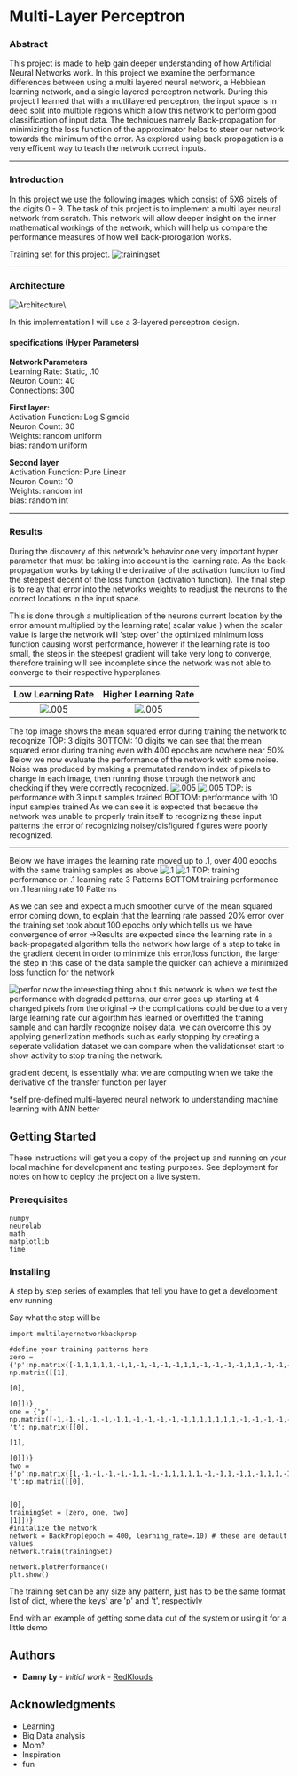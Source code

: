 # Multi-Layer Perceptron  

### Abstract

This project is made to help gain deeper understanding of how Artificial Neural Networks work. In this project we 
examine the performance differences between using a multi layered neural network, a Hebbiean learning network, and a single 
layered perceptron network. During this project I learned that with a mutlilayered perceptron, the input space is in deed split 
into multiple regions which allow this network to perform good classification of input data. The techniques namely Back-propagation
for minimizing the loss function of the approximator helps to steer our network towards the minimum of the error. As explored using 
back-propagation is a very efficent way to teach the network correct inputs.
 
---
### Introduction
In this project we use the following images which consist of 5X6 pixels of the digits 0 - 9. The task of this project is to implement 
a multi layer neural network from scratch. This network will allow deeper insight on the inner mathematical workings of the network, 
which will help us compare the performance measures of how well back-prorogation works.

Training set for this project.
![trainingset](https://image.ibb.co/ju1jKb/Sample_IMages.png)

---

### Architecture 
![Architecture](https://image.ibb.co/nr5HFG/Artchetectre.png)\

In this implementation I will use a 3-layered perceptron design.
#### specifications (Hyper Parameters)

**Network Parameters**\
Learning Rate: Static, .10\
Neuron Count: 40\
Connections: 300

**First layer:**\
Activation Function: Log Sigmoid\
Neuron Count: 30\
Weights: random uniform\
bias: random uniform

**Second layer**\
Activation Function: Pure Linear\
Neuron Count: 10\
Weights: random int\
bias: random int


---

### Results

During the discovery of this network's behavior one very important hyper parameter that must be taking into account is the
learning rate. As the back-propagation works by taking the derivative of the activation function to find the steepest decent
of the loss function (activation function). The final step is to relay that error into the networks weights to readjust the neurons
to the correct locations in the input space.

This is done through a multiplication of the neurons current location by the error amount
multiplied by the learning rate( scalar value ) when the scalar value is large the network will 'step over' the optimized minimum loss function
causing worst performance, however if the learning rate is too small, the steps in the steepest gradient will take very long to converge, therefore
training will see incomplete since the network was not able to converge to their respective hyperplanes.

Low Learning Rate       |   Higher Learning Rate
:----------------------:|:------------------------:
![.005](https://image.ibb.co/b57LkG/A_1_N10_E100_Error.png) |![.005](https://image.ibb.co/fERfkG/A_5_N10_E100_Error.png)

The top image shows the mean squared error during training the network to recognize
TOP: 3 digits
BOTTOM: 10 digits
we can see that the mean squared error during training even with 400 epochs are nowhere near 50%
Below we now evaluate the performance of the network with some noise.
Noise was produced by making a premutated random index of pixels to change in each image, then running those
through the network and checking if they were correctly recognized.
![.005](https://image.ibb.co/eMiSJR/005_alpha_3_patterns_noise.png)
![.005](https://image.ibb.co/ibwQ56/005_alpha_10_patterns_noise.png)
TOP: is performance with 3 input samples trained
BOTTOM: performance with 10 input samples trained
As we can see it is expected that becasue the network was unable to properly train itself
to recognizing these input patterns the error of recognizing noisey/disfigured figures were poorly recognized.

---
Below we have images the learning rate moved up to .1, over 400 epochs with the same training samples as above
![.1](https://image.ibb.co/caWQ56/1_alpha_3_patterns_perf.png)
![.1](https://image.ibb.co/e4SbCm/1_alpha_10_patterns_perf.png)
TOP: training performance on .1 learning rate 3 Patterns
BOTTOM training performance on .1 learning rate 10 Patterns

As we can see and expect a much smoother curve of the mean squared error
coming down, to explain that the learning rate passed 20% error over the training set took about 100 epochs only
which tells us we have convergence of error
->Results are expected since the learning rate in a back-propagated algorithm tells the network how large of a step to take in the 
gradient decent in order to minimize this error/loss function, the larger the step in this case of the data sample the quicker can achieve a minimized
loss function for the network

![perfor](https://image.ibb.co/jxtuyR/1_alpha_10_patterns_noise.png)
now the interesting thing about this network is when we test the performance with degraded patterns, our error goes up starting at 4 changed pixels from the original
-> the complications could be due to a very large learning rate our algoirthm has learned or overfitted the training sample and can hardly
recognize noisey data, we can overcome this by applying generlization methods such as early stopping by creating a seperate validation dataset
we can compare when the validationset start to show activity to stop training the network.


gradient decent, is essentially what we are computing when we take the derivative of the transfer function per layer

*self pre-defined multi-layered neural network to understanding machine learning with ANN better

## Getting Started

These instructions will get you a copy of the project up and running on your local machine for development and testing purposes. See deployment for notes on how to deploy the project on a live system.

### Prerequisites
```
numpy
neurolab
math
matplotlib
time
````

### Installing

A step by step series of examples that tell you have to get a development env running

Say what the step will be

```
import multilayernetworkbackprop

#define your training patterns here
zero = {'p':np.matrix([-1,1,1,1,1,-1,1,-1,-1,-1,-1,1,1,-1,-1,-1,-1,1,1,-1,-1,-1,-1,1,-1,1,1,1,1,-1]),'t': np.matrix([[1],
                                                                                                                        [0],
                                                                                                                        [0]])}
one = {'p': np.matrix([-1,-1,-1,-1,-1,-1,1,-1,-1,-1,-1,-1,1,1,1,1,1,1,-1,-1,-1,-1,-1,-1,-1,-1,-1,-1,-1,-1]), 't': np.matrix([[0],
                                                                                                                              [1],
                                                                                                                              [0]])}
two = {'p':np.matrix([1,-1,-1,-1,-1,-1,1,-1,-1,1,1,1,1,-1,-1,1,-1,1,-1,1,1,-1,-1,1,-1,-1,-1,-1,-1,1]), 't':np.matrix([[0],

                                                                                                                        [0],
trainingSet = [zero, one, two]                                                                                                                 [1]])}
#initalize the network
network = BackProp(epoch = 400, learning_rate=.10) # these are default values
network.train(trainingSet)

network.plotPerformance()
plt.show()

```
The training set can be any size any pattern, just has to be the same format list of dict,
where the keys' are 'p' and 't', respectivly

End with an example of getting some data out of the system or using it for a little demo



## Authors

* **Danny Ly** - *Initial work* - [RedKlouds](https://github.com/RedKlouds)


## Acknowledgments
* Learning
* Big Data analysis
* Mom?
* Inspiration
* fun


